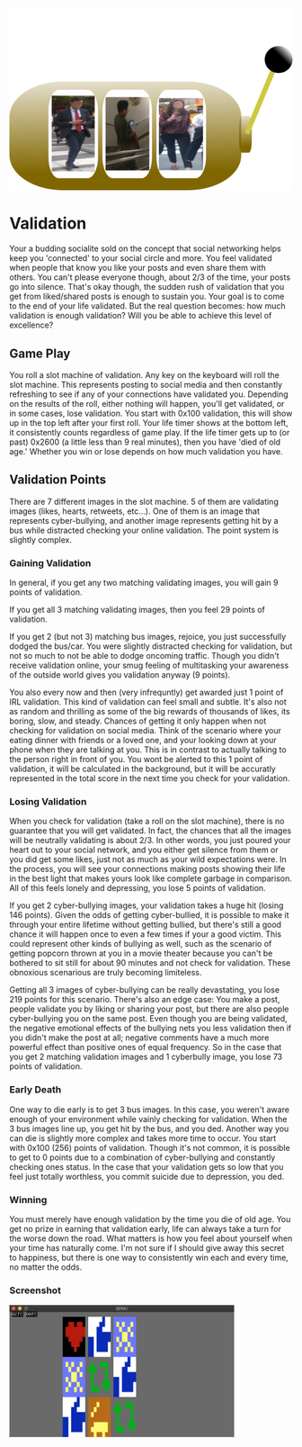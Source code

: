 <img src=https://github.com/XlogicX/Validation/blob/master/vslot.png>

# Validation

Your a budding socialite sold on the concept that social networking helps keep you 'connected' to your social circle and more. You feel validated when people that know you like your posts and even share them with others. You can't please everyone though, about 2/3 of the time, your posts go into silence. That's okay though, the sudden rush of validation that you get from liked/shared posts is enough to sustain you. Your goal is to come to the end of your life validated. But the real question becomes: how much validation is enough validation? Will you be able to achieve this level of excellence?

## Game Play
You roll a slot machine of validation. Any key on the keyboard will roll the slot machine. This represents posting to social media and then constantly refreshing to see if any of your connections have validated you. Depending on the results of the roll, either nothing will happen, you'll get validated, or in some cases, lose validation. You start with 0x100 validation, this will show up in the top left after your first roll. Your life timer shows at the bottom left, it consistently counts regardless of game play. If the life timer gets up to (or past) 0x2600 (a little less than 9 real minutes), then you have 'died of old age.' Whether you win or lose depends on how much validation you have.

## Validation Points
There are 7 different images in the slot machine. 5 of them are validating images (likes, hearts, retweets, etc...). One of them is an image that represents cyber-bullying, and another image represents getting hit by a bus while distracted checking your online validation. The point system is slightly complex.

### Gaining Validation
In general, if you get any two matching validating images, you will gain 9 points of validation.

If you get all 3 matching validating images, then you feel 29 points of validation.

If you get 2 (but not 3) matching bus images, rejoice, you just successfully dodged the bus/car. You were slightly distracted checking for validation, but not so much to not be able to dodge oncoming traffic. Though you didn't receive validation online, your smug feeling of multitasking your awareness of the outside world gives you validation anyway (9 points).

You also every now and then (very infrequntly) get awarded just 1 point of IRL validation. This kind of validation can feel small and subtle. It's also not as random and thrilling as some of the big rewards of thousands of likes, its boring, slow, and steady. Chances of getting it only happen when not checking for validation on social media. Think of the scenario where your eating dinner with friends or a loved one, and your looking down at your phone when they are talking at you. This is in contrast to actually talking to the person right in front of you. You wont be alerted to this 1 point of validation, it will be calculated in the background, but it will be accuratly represented in the total score in the next time you check for your validation.

### Losing Validation
When you check for validation (take a roll on the slot machine), there is no guarantee that you will get validated. In fact, the chances that all the images will be neutrally validating is about 2/3. In other words, you just poured your heart out to your social network, and you either get silence from them or you did get some likes, just not as much as your wild expectations were. In the process, you will see your connections making posts showing their life in the best light that makes yours look like complete garbage in comparison. All of this feels lonely and depressing, you lose 5 points of validation.

If you get 2 cyber-bullying images, your validation takes a huge hit (losing 146 points). Given the odds of getting cyber-bullied, it is possible to make it through your entire lifetime without getting bullied, but there's still a good chance it will happen once to even a few times if your a good victim. This could represent other kinds of bullying as well, such as the scenario of getting popcorn thrown at you in a movie theater because you can't be bothered to sit still for about 90 minutes and not check for validation. These obnoxious scenarious are truly becoming limiteless.

Getting all 3 images of cyber-bullying can be really devastating, you lose 219 points for this scenario. There's also an edge case: You make a post, people validate you by liking or sharing your post, but there are also people cyber-bullying you on the same post. Even though you are being validated, the negative emotional effects of the bullying nets you less validation then if you didn't make the post at all; negative comments have a much more powerful effect than positive ones of equal frequency. So in the case that you get 2 matching validation images and 1 cyberbully image, you lose 73 points of validation.

### Early Death
One way to die early is to get 3 bus images. In this case, you weren't aware enough of your environment while vainly checking for validation. When the 3 bus images line up, you get hit by the bus, and you ded. Another way you can die is slightly more complex and takes more time to occur. You start with 0x100 (256) points of validation. Though it's not common, it is possible to get to 0 points due to a combination of cyber-bullying and constantly checking ones status. In the case that your validation gets so low that you feel just totally worthless, you commit suicide due to depression, you ded.

### Winning
You must merely have enough validation by the time you die of old age. You get no prize in earning that validation early, life can always take a turn for the worse down the road. What matters is how you feel about yourself when your time has naturally come. I'm not sure if I should give away this secret to happiness, but there is one way to consistently win each and every time, no matter the odds.

### Screenshot
<img src=https://github.com/XlogicX/Validation/blob/master/validation.png width="400">
